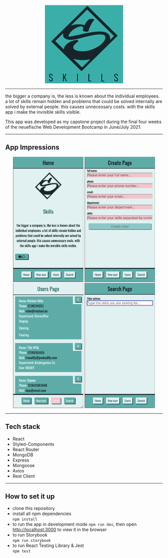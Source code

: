 <div align="center">
  <img src="./client/src/images/Logo_2C.png"
     height="250px"/>
</div>

---

the bigger a company is, the less is known about the individual employees. a lot of skills remain hidden and problems that could be solved internally are solved by external people. this causes unnecessary costs. with the skills app i make the invisible skills visible.

This app was developed as my capstone project during the final four weeks of the neuefische Web Development Bootcamp in June/July 2021.

---

## App Impressions

<div align="center">
  <img src="./client/src/images/homepage.png"
     height="400px"/>
     <img src="./client/src/images/createpage.png"
     height="400px"/>
     <img src="./client/src/images/userspage.png"
     height="400px"/>
     <img src="./client/src/images/searchpage.png"
     height="400px"/>
</div>

---

## Tech stack

- React
- Styled-Components
- React Router
- MongoDB
- Express
- Mongoose
- Axios
- Rest Client

---

## How to set it up

- clone this repository
- install all npm dependencies  
   `npm install`
- to run the app in development mode `npm run dev`, then open [http://localhost:3000](http://localhost:3000) to view it in the browser
- to run Storybook  
  `npm run storybook`
- to run React Testing Library & Jest  
  `npm test`
